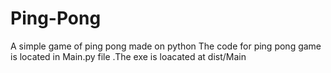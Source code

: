 # Ping-Pong
A simple game of ping pong made on python
The code for ping pong game is located in Main.py file .The exe is loacated at dist/Main
